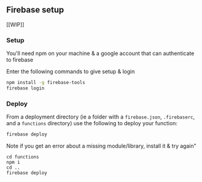 ## Firebase setup

[[WIP]]

### Setup

You'll need npm on your machine & a google account that can authenticate to firebase

Enter the following commands to give setup & login

```sh
npm install -g firebase-tools
firebase login

```

### Deploy

From a deployment directory (ie a folder with a `firebase.json`, `.firebaserc`, and a `functions` directory) use the following to deploy your function:

```sh
firebase deploy
```

Note if you get an error about a missing module/library, install it & try again"

```
cd functions
npm i
cd ..
firebase deploy
```
